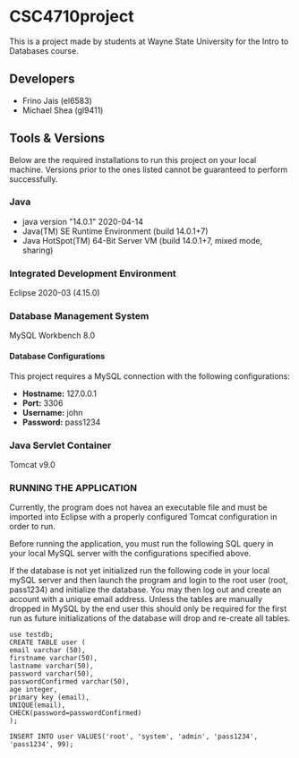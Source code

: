 # CSC4710project

This is a project made by students at Wayne State University for the Intro to Databases course. 

## Developers

- Frino Jais	(el6583)
- Michael Shea	(gl9411)

## Tools & Versions

Below are the required installations to run this project on your local machine. 
Versions prior to the ones listed cannot be guaranteed to perform successfully.

### Java
- java version "14.0.1" 2020-04-14
- Java(TM) SE Runtime Environment (build 14.0.1+7)
- Java HotSpot(TM) 64-Bit Server VM (build 14.0.1+7, mixed mode, sharing)

### Integrated Development Environment
Eclipse 2020-03 (4.15.0)

### Database Management System
MySQL Workbench 8.0

#### Database Configurations
This project requires a MySQL connection with the following configurations:
- <b>Hostname:</b> 127.0.0.1
- <b>Port:</b> 3306
- <b>Username:</b> john
- <b>Password:</b> pass1234

### Java Servlet Container
Tomcat v9.0

### RUNNING THE APPLICATION ###
Currently, the program does not havea an executable file and must be imported into Eclipse with a properly configured Tomcat configuration in order to run.

Before running the application, you must run the following SQL query in your local MySQL server with the configurations specified above.

If the database is not yet initialized run the following code in your local mySQL server and then launch the program and login to the root user (root, pass1234) and initialize the database. You may then log out and create an account with a unique email address. Unless the tables are manually dropped in MySQL by the end user this should only be required for the first run as future initializations of the database will drop and re-create all tables.

	use testdb;
	CREATE TABLE user (
	email varchar (50),
	firstname varchar(50),
	lastname varchar(50), 
	password varchar(50), 
	passwordConfirmed varchar(50),
	age integer, 
	primary key (email), 
	UNIQUE(email), 
	CHECK(password=passwordConfirmed)
	);

	INSERT INTO user VALUES('root', 'system', 'admin', 'pass1234', 'pass1234', 99);
